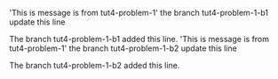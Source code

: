 'This is message is from tut4-problem-1' the branch tut4-problem-1-b1 update this line

The branch tut4-problem-1-b1 added this line.
'This is message is from tut4-problem-1'  the branch tut4-problem-1-b2 update this line

The branch tut4-problem-1-b2 added this line.
